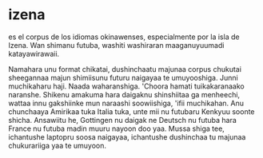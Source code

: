 # izena
es el corpus de los idiomas okinawenses, especialmente por la isla de Izena.
Wan shimanu futuba, washiti washiraran maaganuyuumadi katayawirawaii.

Namahara unu format chikatai, dushinchaatu majunaa corpus chukutai sheegannaa majun shimiisunu futuru naigayaa te umuyooshiga.
Junni muchikaharu haji. Naada waharanshiga.
'Choora hamati tuikakaranaako naranshe.
Shikenu amakuma hara daigaknu shinshiitaa ga menheechi, wattaa innu gakshiinke mun naraashi soowiishiga, 'ifii muchikahan. 
Anu chunchaaya Amirikaa tuka Italia tuka, unte mii nu futubaru Kenkyuu soonte shicha.
Ansawiitu he, Gottingen nu daigak ne Deutsch nu futuba hara France nu futuba madin muuru nayoon doo yaa.
Mussa shiga tee, ichantushe laptopru soosa naigayaa, ichantushe dushinchaa tu majunaa chukurariiga yaa te umuyoon.
